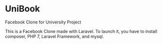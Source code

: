 # UniBook
Facebook Clone for University Project

This is a Facebook Clone made with Laravel. To launch it, you have to install composer, PHP 7, Laravel Framework, and mysql.
